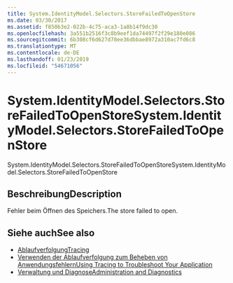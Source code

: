 ```yaml
---
title: System.IdentityModel.Selectors.StoreFailedToOpenStore
ms.date: 03/30/2017
ms.assetid: f850b3e2-022b-4c75-aca3-1a8b14f9dc30
ms.openlocfilehash: 3a551b2516f3c8b9eef1da74497f2f29e180e086
ms.sourcegitcommit: 6b308cf6d627d78ee36dbbae8972a310ac7fd6c8
ms.translationtype: MT
ms.contentlocale: de-DE
ms.lasthandoff: 01/23/2019
ms.locfileid: "54671056"
---
```

# <a name="systemidentitymodelselectorsstorefailedtoopenstore"></a><span data-ttu-id="b255d-102">System.IdentityModel.Selectors.StoreFailedToOpenStore</span><span class="sxs-lookup"><span data-stu-id="b255d-102">System.IdentityModel.Selectors.StoreFailedToOpenStore</span></span>
<span data-ttu-id="b255d-103">System.IdentityModel.Selectors.StoreFailedToOpenStore</span><span class="sxs-lookup"><span data-stu-id="b255d-103">System.IdentityModel.Selectors.StoreFailedToOpenStore</span></span>  
  
## <a name="description"></a><span data-ttu-id="b255d-104">Beschreibung</span><span class="sxs-lookup"><span data-stu-id="b255d-104">Description</span></span>  
 <span data-ttu-id="b255d-105">Fehler beim Öffnen des Speichers.</span><span class="sxs-lookup"><span data-stu-id="b255d-105">The store failed to open.</span></span>  
  
## <a name="see-also"></a><span data-ttu-id="b255d-106">Siehe auch</span><span class="sxs-lookup"><span data-stu-id="b255d-106">See also</span></span>
- [<span data-ttu-id="b255d-107">Ablaufverfolgung</span><span class="sxs-lookup"><span data-stu-id="b255d-107">Tracing</span></span>](../../../../../docs/framework/wcf/diagnostics/tracing/index.md)
- [<span data-ttu-id="b255d-108">Verwenden der Ablaufverfolgung zum Beheben von Anwendungsfehlern</span><span class="sxs-lookup"><span data-stu-id="b255d-108">Using Tracing to Troubleshoot Your Application</span></span>](../../../../../docs/framework/wcf/diagnostics/tracing/using-tracing-to-troubleshoot-your-application.md)
- [<span data-ttu-id="b255d-109">Verwaltung und Diagnose</span><span class="sxs-lookup"><span data-stu-id="b255d-109">Administration and Diagnostics</span></span>](../../../../../docs/framework/wcf/diagnostics/index.md)
